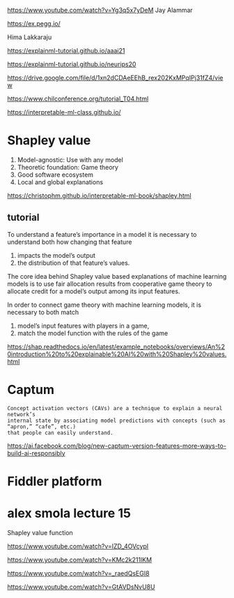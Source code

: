 
https://www.youtube.com/watch?v=Yg3q5x7yDeM
Jay Alammar

https://ex.pegg.io/


Hima Lakkaraju

https://explainml-tutorial.github.io/aaai21

https://explainml-tutorial.github.io/neurips20

https://drive.google.com/file/d/1xn2dCDAeEEhB_rex202KxMPqIPj31fZ4/view

https://www.chilconference.org/tutorial_T04.html

https://interpretable-ml-class.github.io/

# Shapley value

1. Model-agnostic: Use with any model
1. Theoretic foundation: Game theory
1. Good software ecosystem
1. Local and global explanations

https://christophm.github.io/interpretable-ml-book/shapley.html

## tutorial


To understand a feature’s importance in a model
it is necessary to understand both how changing that feature
1. impacts the model’s output
2. the distribution of that feature’s values.

The core idea behind Shapley value based explanations of machine learning models is to use fair allocation results from cooperative game theory to allocate credit for a model’s output among its input features.

In order to connect game theory with machine learning models, it is necessary to both match
1. model’s input features with players in a game,
2. match the model function with the rules of the game

https://shap.readthedocs.io/en/latest/example_notebooks/overviews/An%20introduction%20to%20explainable%20AI%20with%20Shapley%20values.html

# Captum

```
Concept activation vectors (CAVs) are a technique to explain a neural network’s 
internal state by associating model predictions with concepts (such as “apron,” “cafe”, etc.) 
that people can easily understand.
```

https://ai.facebook.com/blog/new-captum-version-features-more-ways-to-build-ai-responsibly

# Fiddler platform


# alex smola lecture 15

Shapley value function

https://www.youtube.com/watch?v=IZD_4OVcypI

https://www.youtube.com/watch?v=KMc2k211lKM

https://www.youtube.com/watch?v=_raedQsEGI8

https://www.youtube.com/watch?v=GtAVDsNvU8U
